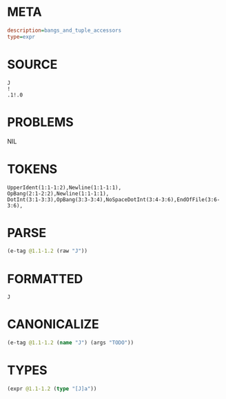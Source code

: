 # META
~~~ini
description=bangs_and_tuple_accessors
type=expr
~~~
# SOURCE
~~~roc
J
!
.1!.0
~~~
# PROBLEMS
NIL
# TOKENS
~~~zig
UpperIdent(1:1-1:2),Newline(1:1-1:1),
OpBang(2:1-2:2),Newline(1:1-1:1),
DotInt(3:1-3:3),OpBang(3:3-3:4),NoSpaceDotInt(3:4-3:6),EndOfFile(3:6-3:6),
~~~
# PARSE
~~~clojure
(e-tag @1.1-1.2 (raw "J"))
~~~
# FORMATTED
~~~roc
J
~~~
# CANONICALIZE
~~~clojure
(e-tag @1.1-1.2 (name "J") (args "TODO"))
~~~
# TYPES
~~~clojure
(expr @1.1-1.2 (type "[J]a"))
~~~
